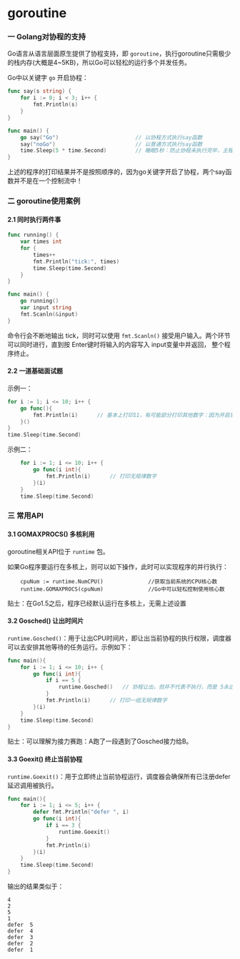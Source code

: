 # goroutine

### 一 Golang对协程的支持

Go语言从语言层面原生提供了协程支持，即 `goroutine`，执行goroutine只需极少的栈内存\(大概是4~5KB\)，所以Go可以轻松的运行多个并发任务。

Go中以关键字 `go` 开启协程：

```go
func say(s string) {
    for i := 0; i < 3; i++ {
        fmt.Println(s)
    }
}

func main() {
    go say("Go")						// 以协程方式执行say函数
    say("noGo")							// 以普通方式执行say函数
    time.Sleep(5 * time.Second)         // 睡眠5秒：防止协程未执行完毕，主程序退出
}
```

上述的程序的打印结果并不是按照顺序的，因为go关键字开启了协程，两个say函数并不是在一个控制流中！

### 二 goroutine使用案例

#### 2.1 同时执行两件事

```go
func running() {
    var times int
    for {
        times++
        fmt.Println("tick:", times)
        time.Sleep(time.Second)
    }
}

func main() {
    go running()
    var input string
    fmt.Scanln(&input)
}
```

命令行会不断地输出 tick，同时可以使用 `fmt.Scanln()` 接受用户输入。两个环节可以同时进行，直到按 Enter键时将输入的内容写入 input变量中井返回， 整个程序终止。

#### 2.2 一道基础面试题

示例一：

```go
for i := 1; i <= 10; i++ {
	go func(){
		fmt.Println(i)		// 基本上打印11，有可能部分打印其他数字：因为开启协程也会耗时，协程没有准备好，循环已经走完
	}()
}
time.Sleep(time.Second)
```

示例二：

```go
	for i := 1; i <= 10; i++ {
		go func(i int){
			fmt.Println(i)		// 打印无规律数字
		}(i)
	}
	time.Sleep(time.Second)
```

### 三 常用API

#### 3.1 GOMAXPROCS\(\) 多核利用

goroutine相关API位于 `runtime` 包。

如果Go程序要运行在多核上，则可以如下操作，此时可以实现程序的并行执行：

```text
	cpuNum := runtime.NumCPU()				//获取当前系统的CPU核心数
	runtime.GOMAXPROCS(cpuNum)				//Go中可以轻松控制使用核心数
```

贴士：在Go1.5之后，程序已经默认运行在多核上，无需上述设置

#### 3.2 Gosched\(\) 让出时间片

`runtime.Gosched()`：用于让出CPU时间片，即让出当前协程的执行权限，调度器可以去安排其他等待的任务运行。示例如下：

```go
func main(){
    for i := 1; i <= 10; i++ {
        go func(i int){
            if i == 5 {
                runtime.Gosched()	// 协程让出，但并不代表不执行，而是 5永远不会第一输出
            }
            fmt.Println(i)		// 打印一组无规律数字
        }(i)
    }
    time.Sleep(time.Second)
}
```

贴士：可以理解为接力赛跑：A跑了一段遇到了Gosched接力给B。

#### 3.3 Goexit\(\) 终止当前协程

`runtime.Goexit()`：用于立即终止当前协程运行，调度器会确保所有已注册defer延迟调用被执行。

```go
func main(){
    for i := 1; i <= 5; i++ {
        defer fmt.Println("defer ", i)
        go func(i int){
            if i == 3 {
                runtime.Goexit()
            }
            fmt.Println(i)
        }(i)
    }
    time.Sleep(time.Second)
}
```

输出的结果类似于：

```text
4
2
5
1
defer  5
defer  4
defer  3
defer  2
defer  1
```

